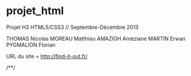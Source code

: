 projet_html
===========

Projet H3 HTML5/CSS3 // Septembre-Décembre 2013

THOMAS Nicolas
MOREAU Matthieu
AMAZIGH Améziane
MARTIN Erwan
PYGMALION Florian


URL du site =  http://find-it-out.fr/

/**/
